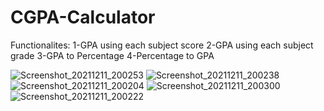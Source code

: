 # CGPA-Calculator
  Functionalites:
  1-GPA using each subject score
  2-GPA using each subject grade
  3-GPA to Percentage
  4-Percentage to GPA
  
![Screenshot_20211211_200253](https://user-images.githubusercontent.com/95852974/145680431-fc1d239b-3a8b-4741-befd-8d9b44241a1d.jpg)
![Screenshot_20211211_200238](https://user-images.githubusercontent.com/95852974/145680434-fe52052b-00ab-4bbd-839f-2b79c0ec48d1.jpg)
![Screenshot_20211211_200204](https://user-images.githubusercontent.com/95852974/145680436-c18232cc-5e09-4f6f-a922-ace6be6e609b.jpg)
![Screenshot_20211211_200300](https://user-images.githubusercontent.com/95852974/145680437-15fa0c8a-633f-4a8c-8e4e-77073a291f49.jpg)
![Screenshot_20211211_200222](https://user-images.githubusercontent.com/95852974/145680438-01238d2f-9a9b-433f-86a3-d805e6f8a01b.jpg)
